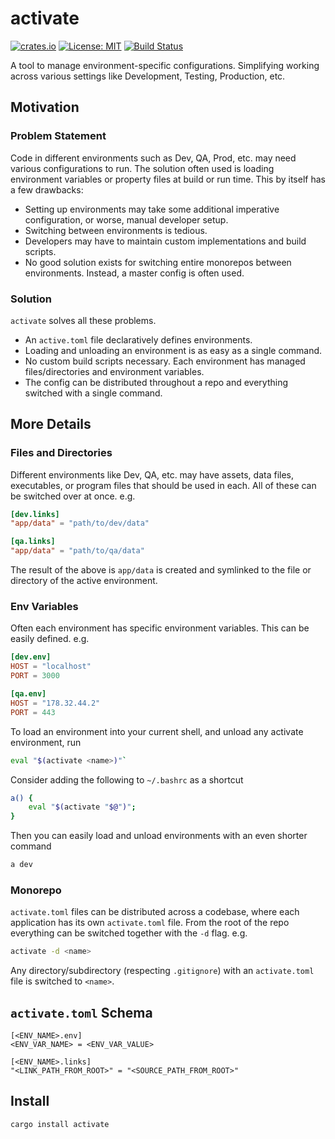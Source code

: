 # activate

[![crates.io](https://img.shields.io/crates/v/activate)](https://crates.io/crates/activate)
[![License: MIT](https://img.shields.io/badge/license-MIT-purple.svg)](https://opensource.org/licenses/MIT)
[![Build Status](https://github.com/mcmah309/activate/actions/workflows/rust.yml/badge.svg)](https://github.com/mcmah309/activate/actions)

A tool to manage environment-specific configurations. Simplifying working across various settings like Development, Testing, Production, etc.

## Motivation
### Problem Statement
Code in different environments such as Dev, QA, Prod, etc. may need various configurations to run. 
The solution often used is loading environment variables or property files at build or run time.
This by itself has a few drawbacks:
- Setting up environments may take some additional imperative configuration, or worse, manual developer setup.
- Switching between environments is tedious.
- Developers may have to maintain custom implementations and build scripts.
- No good solution exists for switching entire monorepos between environments. Instead, a master config is often used.

### Solution
`activate` solves all these problems.
- An `active.toml` file declaratively defines environments.
- Loading and unloading an environment is as easy as a single command.
- No custom build scripts necessary. Each environment has managed files/directories and environment variables.
- The config can be distributed throughout a repo and everything switched with a single command.

## More Details

### Files and Directories
Different environments like Dev, QA, etc. may have assets, data files, executables, or program files that should be used
in each. All of these can be switched over at once. e.g.
```toml
[dev.links]
"app/data" = "path/to/dev/data"

[qa.links]
"app/data" = "path/to/qa/data"
```
The result of the above is `app/data` is created and symlinked to the file or directory of the active environment.

### Env Variables
Often each environment has specific environment variables. This can be easily defined.
e.g.
```toml
[dev.env]
HOST = "localhost"
PORT = 3000

[qa.env]
HOST = "178.32.44.2"
PORT = 443
```
To load an environment into your current shell, and unload any activate environment, run
```bash
eval "$(activate <name>)"`
```
Consider adding the following to `~/.bashrc` as a shortcut
```bash
a() {
    eval "$(activate "$@")";
}
```
Then you can easily load and unload environments with an even shorter command
```bash
a dev
```

### Monorepo
`activate.toml` files can be distributed across a codebase, where each application has its own
`activate.toml` file. From the root of the repo everything can be switched together with the `-d`
flag. e.g.
```bash
activate -d <name>
```
Any directory/subdirectory (respecting `.gitignore`) with an `activate.toml` file is switched to `<name>`.

## `activate.toml` Schema
```
[<ENV_NAME>.env]
<ENV_VAR_NAME> = <ENV_VAR_VALUE>

[<ENV_NAME>.links]
"<LINK_PATH_FROM_ROOT>" = "<SOURCE_PATH_FROM_ROOT>"
```

## Install

```bash
cargo install activate
```